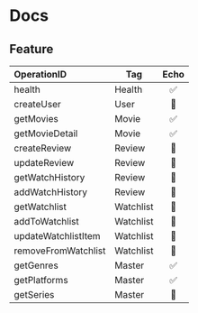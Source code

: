 # Docs

## Feature

| OperationID         | Tag       | Echo |
| :------------------ | --------- | :--: |
| health              | Health    |  ✅  |
| createUser          | User      |  🚧  |
| getMovies           | Movie     |  ✅  |
| getMovieDetail      | Movie     |  ✅  |
| createReview        | Review    |  🚧  |
| updateReview        | Review    |  🚧  |
| getWatchHistory     | Review    |  🚧  |
| addWatchHistory     | Review    |  🚧  |
| getWatchlist        | Watchlist |  🚧  |
| addToWatchlist      | Watchlist |  🚧  |
| updateWatchlistItem | Watchlist |  🚧  |
| removeFromWatchlist | Watchlist |  🚧  |
| getGenres           | Master    |  ✅  |
| getPlatforms        | Master    |  ✅  |
| getSeries           | Master    |  🚧  |

